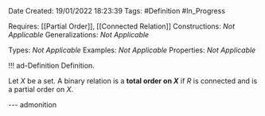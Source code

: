 <br />
<br />

Date Created: 19/01/2022 18:23:39
Tags: #Definition #In_Progress

Requires: [[Partial Order]], [[Connected Relation]]
Constructions: _Not Applicable_
Generalizations: _Not Applicable_

Types: _Not Applicable_
Examples: _Not Applicable_ 
Properties: _Not Applicable_

!!! ad-Definition Definition.

Let $X$ be a set. A binary relation is a **total order on $X$** if $R$ is connected and is a partial order on $X$.

--- admonition
